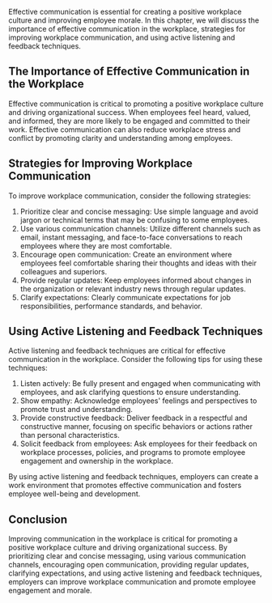 
Effective communication is essential for creating a positive workplace culture and improving employee morale. In this chapter, we will discuss the importance of effective communication in the workplace, strategies for improving workplace communication, and using active listening and feedback techniques.

The Importance of Effective Communication in the Workplace
----------------------------------------------------------

Effective communication is critical to promoting a positive workplace culture and driving organizational success. When employees feel heard, valued, and informed, they are more likely to be engaged and committed to their work. Effective communication can also reduce workplace stress and conflict by promoting clarity and understanding among employees.

Strategies for Improving Workplace Communication
------------------------------------------------

To improve workplace communication, consider the following strategies:

1. Prioritize clear and concise messaging: Use simple language and avoid jargon or technical terms that may be confusing to some employees.
2. Use various communication channels: Utilize different channels such as email, instant messaging, and face-to-face conversations to reach employees where they are most comfortable.
3. Encourage open communication: Create an environment where employees feel comfortable sharing their thoughts and ideas with their colleagues and superiors.
4. Provide regular updates: Keep employees informed about changes in the organization or relevant industry news through regular updates.
5. Clarify expectations: Clearly communicate expectations for job responsibilities, performance standards, and behavior.

Using Active Listening and Feedback Techniques
----------------------------------------------

Active listening and feedback techniques are critical for effective communication in the workplace. Consider the following tips for using these techniques:

1. Listen actively: Be fully present and engaged when communicating with employees, and ask clarifying questions to ensure understanding.
2. Show empathy: Acknowledge employees' feelings and perspectives to promote trust and understanding.
3. Provide constructive feedback: Deliver feedback in a respectful and constructive manner, focusing on specific behaviors or actions rather than personal characteristics.
4. Solicit feedback from employees: Ask employees for their feedback on workplace processes, policies, and programs to promote employee engagement and ownership in the workplace.

By using active listening and feedback techniques, employers can create a work environment that promotes effective communication and fosters employee well-being and development.

Conclusion
----------

Improving communication in the workplace is critical for promoting a positive workplace culture and driving organizational success. By prioritizing clear and concise messaging, using various communication channels, encouraging open communication, providing regular updates, clarifying expectations, and using active listening and feedback techniques, employers can improve workplace communication and promote employee engagement and morale.
